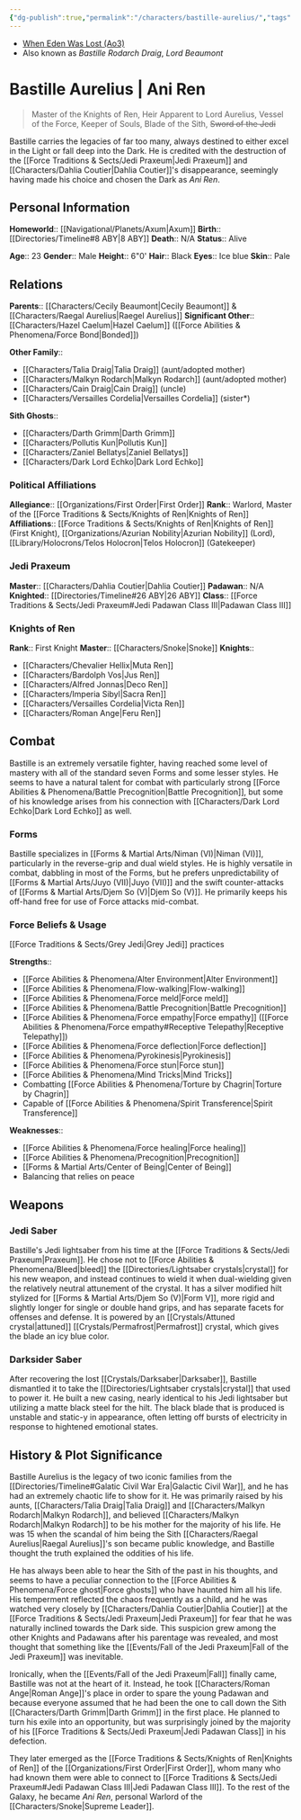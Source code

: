 ```yaml
---
{"dg-publish":true,"permalink":"/characters/bastille-aurelius/","tags":["forcesensitive","fallenjedi","firstorder","knightsofren","azuriannobility","jedipraxeum","jediknight","formv","formvi","formvii"]}
---
```


- [When Eden Was Lost (Ao3)](https://archiveofourown.org/works/19334440/chapters/45992584)
- Also known as *Bastille Rodarch Draig*, *Lord Beaumont*
# Bastille Aurelius | Ani Ren
>Master of the Knights of Ren, Heir Apparent to Lord Aurelius, Vessel of the Force, Keeper of Souls, Blade of the Sith, ~~Sword of the Jedi~~

Bastille carries the legacies of far too many, always destined to either excel in the Light or fall deep into the Dark. He is credited with the destruction of the [[Force Traditions & Sects/Jedi Praxeum\|Jedi Praxeum]] and [[Characters/Dahlia Coutier\|Dahlia Coutier]]'s disappearance, seemingly having made his choice and chosen the Dark as *Ani Ren*. 
## Personal Information

**Homeworld**::  [[Navigational/Planets/Axum\|Axum]]
**Birth**::  [[Directories/Timeline#8 ABY\|8 ABY]]
**Death**::  N/A
**Status**:: Alive

**Age**::  23
**Gender**::  Male
**Height**::  6"0'
**Hair**::  Black
**Eyes**::  Ice blue
**Skin**:: Pale
## Relations

**Parents**::  [[Characters/Cecily Beaumont\|Cecily Beaumont]] & [[Characters/Raegal Aurelius\|Raegel Aurelius]]
**Significant Other**::  [[Characters/Hazel Caelum\|Hazel Caelum]] ([[Force Abilities & Phenomena/Force Bond\|Bonded]])

**Other Family**::
- [[Characters/Talia Draig\|Talia Draig]] (aunt/adopted mother)
- [[Characters/Malkyn Rodarch\|Malkyn Rodarch]] (aunt/adopted mother)
- [[Characters/Cain Draig\|Cain Draig]] (uncle)
- [[Characters/Versailles Cordelia\|Versailles Cordelia]] (sister*)

**Sith Ghosts**::
- [[Characters/Darth Grimm\|Darth Grimm]]
- [[Characters/Pollutis Kun\|Pollutis Kun]]
- [[Characters/Zaniel Bellatys\|Zaniel Bellatys]]
- [[Characters/Dark Lord Echko\|Dark Lord Echko]]

### Political Affiliations

**Allegiance**::  [[Organizations/First Order\|First Order]] 
**Rank**::  Warlord, Master of the [[Force Traditions & Sects/Knights of Ren\|Knights of Ren]]
**Affiliations**::  [[Force Traditions & Sects/Knights of Ren\|Knights of Ren]] (First Knight), [[Organizations/Azurian Nobility\|Azurian Nobility]] (Lord), [[Library/Holocrons/Telos Holocron\|Telos Holocron]] (Gatekeeper)

### Jedi Praxeum

**Master**::  [[Characters/Dahlia Coutier\|Dahlia Coutier]]
**Padawan**::  N/A
**Knighted**::  [[Directories/Timeline#26 ABY\|26 ABY]]
**Class**::  [[Force Traditions & Sects/Jedi Praxeum#Jedi Padawan Class III\|Padawan Class III]]

### Knights of Ren

**Rank**::  First Knight
**Master**::  [[Characters/Snoke\|Snoke]]
**Knights**::
- [[Characters/Chevalier Hellix\|Muta Ren]]
- [[Characters/Bardolph Vos\|Jus Ren]]
- [[Characters/Alfred Jonnas\|Deco Ren]]
- [[Characters/Imperia Sibyl\|Sacra Ren]]
- [[Characters/Versailles Cordelia\|Victa Ren]]
- [[Characters/Roman Ange\|Feru Ren]]

## Combat

Bastille is an extremely versatile fighter, having reached some level of mastery with all of the standard seven Forms and some lesser styles. He seems to have a natural talent for combat with particularly strong [[Force Abilities & Phenomena/Battle Precognition\|Battle Precognition]], but some of his knowledge arises from his connection with [[Characters/Dark Lord Echko\|Dark Lord Echko]] as well. 

### Forms

Bastille specializes in [[Forms & Martial Arts/Niman (VI)\|Niman (VI)]], particularly in the reverse-grip and dual wield styles. He is highly versatile in combat, dabbling in most of the Forms, but he prefers unpredictability of [[Forms & Martial Arts/Juyo (VII)\|Juyo (VII)]] and the swift counter-attacks of [[Forms & Martial Arts/Djem So (V)\|Djem So (V)]]. He primarily keeps his off-hand free for use of Force attacks mid-combat. 

### Force Beliefs & Usage

[[Force Traditions & Sects/Grey Jedi\|Grey Jedi]] practices

**Strengths**::
- [[Force Abilities & Phenomena/Alter Environment\|Alter Environment]]
- [[Force Abilities & Phenomena/Flow-walking\|Flow-walking]]
- [[Force Abilities & Phenomena/Force meld\|Force meld]]
- [[Force Abilities & Phenomena/Battle Precognition\|Battle Precognition]]
- [[Force Abilities & Phenomena/Force empathy\|Force empathy]] ([[Force Abilities & Phenomena/Force empathy#Receptive Telepathy\|Receptive Telepathy]])
- [[Force Abilities & Phenomena/Force deflection\|Force deflection]]
- [[Force Abilities & Phenomena/Pyrokinesis\|Pyrokinesis]]
- [[Force Abilities & Phenomena/Force stun\|Force stun]]
- [[Force Abilities & Phenomena/Mind Tricks\|Mind Tricks]]
- Combatting [[Force Abilities & Phenomena/Torture by Chagrin\|Torture by Chagrin]]
- Capable of [[Force Abilities & Phenomena/Spirit Transference\|Spirit Transference]]

**Weaknesses**::
- [[Force Abilities & Phenomena/Force healing\|Force healing]]
- [[Force Abilities & Phenomena/Precognition\|Precognition]]
- [[Forms & Martial Arts/Center of Being\|Center of Being]]
- Balancing that relies on peace

## Weapons

### Jedi Saber

Bastille's Jedi lightsaber from his time at the [[Force Traditions & Sects/Jedi Praxeum\|Praxeum]]. He chose not to [[Force Abilities & Phenomena/Bleed\|bleed]] the [[Directories/Lightsaber crystals\|crystal]] for his new weapon, and instead continues to wield it when dual-wielding given the relatively neutral attunement of the crystal. It has a silver modified hilt stylized for [[Forms & Martial Arts/Djem So (V)\|Form V]], more rigid and slightly longer for single or double hand grips, and has separate facets for offenses and defense. It is powered by an [[Crystals/Attuned crystal\|attuned]] [[Crystals/Permafrost\|Permafrost]] crystal, which gives the blade an icy blue color.

### Darksider Saber

After recovering the lost [[Crystals/Darksaber\|Darksaber]], Bastille dismantled it to take the [[Directories/Lightsaber crystals\|crystal]] that used to power it. He built a new casing, nearly identical to his Jedi lightsaber but utilizing a matte black steel for the hilt. The black blade that is produced is unstable and static-y in appearance, often letting off bursts of electricity in response to hightened emotional states. 

## History & Plot Significance

Bastille Aurelius is the legacy of two iconic families from the [[Directories/Timeline#Galatic Civil War Era\|Galactic Civil War]], and he has had an extremely chaotic life to show for it. He was primarily raised by his aunts, [[Characters/Talia Draig\|Talia Draig]] and [[Characters/Malkyn Rodarch\|Malkyn Rodarch]], and believed [[Characters/Malkyn Rodarch\|Malkyn Rodarch]] to be his mother for the majority of his life. He was 15 when the scandal of him being the Sith [[Characters/Raegal Aurelius\|Raegal Aurelius]]'s son became public knowledge, and Bastille thought the truth explained the oddities of his life.

He has always been able to hear the Sith of the past in his thoughts, and seems to have a peculiar connection to the [[Force Abilities & Phenomena/Force ghost\|Force ghosts]] who have haunted him all his life. His temperment reflected the chaos frequently as a child, and he was watched very closely by [[Characters/Dahlia Coutier\|Dahlia Coutier]] at the [[Force Traditions & Sects/Jedi Praxeum\|Jedi Praxeum]] for fear that he was naturally inclined towards the Dark side. This suspicion grew among the other Knights and Padawans after his parentage was revealed, and most thought that something like the [[Events/Fall of the Jedi Praxeum\|Fall of the Jedi Praxeum]] was inevitable. 

Ironically, when the [[Events/Fall of the Jedi Praxeum\|Fall]] finally came, Bastille was not at the heart of it. Instead, he took [[Characters/Roman Ange\|Roman Ange]]'s place in order to spare the young Padawan and because everyone assumed that he had been the one to call down the Sith [[Characters/Darth Grimm\|Darth Grimm]] in the first place. He planned to turn his exile into an opportunity, but was surprisingly joined by the majority of his [[Force Traditions & Sects/Jedi Praxeum\|Jedi Padawan Class]] in his defection. 

They later emerged as the [[Force Traditions & Sects/Knights of Ren\|Knights of Ren]] of the [[Organizations/First Order\|First Order]], whom many who had known them were able to connect to [[Force Traditions & Sects/Jedi Praxeum#Jedi Padawan Class III\|Jedi Padawan Class III]]. To the rest of the Galaxy, he became *Ani Ren*, personal Warlord of the [[Characters/Snoke\|Supreme Leader]].